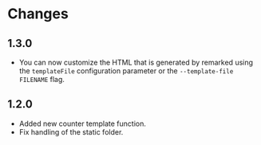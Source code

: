 # Changes

## 1.3.0

* You can now customize the HTML that is generated by remarked using the
  `templateFile` configuration parameter or the `--template-file FILENAME`
  flag.

## 1.2.0

* Added new counter template function.
* Fix handling of the static folder.
